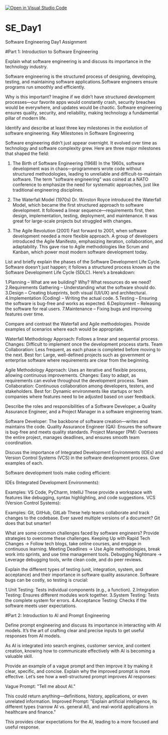 [![Open in Visual Studio Code](https://classroom.github.com/assets/open-in-vscode-2e0aaae1b6195c2367325f4f02e2d04e9abb55f0b24a779b69b11b9e10269abc.svg)](https://classroom.github.com/online_ide?assignment_repo_id=18343747&assignment_repo_type=AssignmentRepo)
# SE_Day1
Software Engineering Day1 Assignment

#Part 1: Introduction to Software Engineering

Explain what software engineering is and discuss its importance in the technology industry.

Software engineering is the structured process of designing, developing, testing, and maintaining software applications.Software engineers ensure programs run smoothly and efficiently.

Why is this important? Imagine if we didn’t have structured development processes—our favorite apps would constantly crash, security breaches would be everywhere, and updates would be chaotic. Software engineering ensures quality, security, and reliability, making technology a fundamental pillar of modern life.

Identify and describe at least three key milestones in the evolution of software engineering.
Key Milestones in Software Engineering

Software engineering didn’t just appear overnight. It evolved over time as technology and software complexity grew. Here are three major milestones that shaped the field:

1. The Birth of Software Engineering (1968)
In the 1960s, software development was in chaos—programmers wrote code without structured methodologies, leading to unreliable and difficult-to-maintain software. The term "software engineering" was coined at a NATO conference to emphasize the need for systematic approaches, just like traditional engineering disciplines.

2. The Waterfall Model (1970s)
Dr. Winston Royce introduced the Waterfall Model, which became the first structured approach to software development. It followed a linear sequence—requirements first, then design, implementation, testing, deployment, and maintenance. It was great for large-scale projects but struggled with changes.

3. The Agile Revolution (2001)
Fast forward to 2001, when software development needed a more flexible approach. A group of developers introduced the Agile Manifesto, emphasizing iteration, collaboration, and adaptability. This gave rise to Agile methodologies like Scrum and Kanban, which power most modern software development today.

List and briefly explain the phases of the Software Development Life Cycle.
Software doesn’t just happen; it follows a structured process known as the Software Development Life Cycle (SDLC). Here’s a breakdown:

1.Planning – What are we building? Why? What resources do we need?
2.Requirements Gathering – Understanding what the software should do.
3.Design – Creating blueprints, both visual (UI/UX) and architectural.
4.Implementation (Coding) – Writing the actual code.
5.Testing – Ensuring the software is bug-free and works as expected.
6.Deployment – Releasing the software for real users.
7.Maintenance – Fixing bugs and improving features over time.

Compare and contrast the Waterfall and Agile methodologies. Provide examples of scenarios where each would be appropriate.

Waterfall Methodology
Approach: Follows a linear and sequential process.
Changes: Difficult to implement once the development process starts.
Team Collaboration: Less frequent, as each phase is completed before moving to the next.
Best for: Large, well-defined projects such as government or enterprise software where requirements are clear from the beginning.

Agile Methodology
Approach: Uses an iterative and flexible process, allowing continuous improvements.
Changes: Easy to adapt, as requirements can evolve throughout the development process.
Team Collaboration: Continuous collaboration among developers, testers, and stakeholders.
Best for: Dynamic environments like startups or tech companies where features need to be adjusted based on user feedback.

Describe the roles and responsibilities of a Software Developer, a Quality Assurance Engineer, and a Project Manager in a software engineering team.

Software Developer: The backbone of software creation—writes and maintains the code.
Quality Assurance Engineer (QA): Ensures the software is bug-free and meets quality standards.
Project Manager (PM): Oversees the entire project, manages deadlines, and ensures smooth team coordination.

Discuss the importance of Integrated Development Environments (IDEs) and Version Control Systems (VCS) in the software development process. Give examples of each.

Software development tools make coding efficient:

IDEs (Integrated Development Environments):

Examples: VS Code, PyCharm, IntelliJ
These provide a workspace with features like debugging, syntax highlighting, and code suggestions.
VCS (Version Control Systems):

Examples: Git, GitHub, GitLab
These help teams collaborate and track changes to the codebase. Ever saved multiple versions of a document? Git does that but smarter!

What are some common challenges faced by software engineers? Provide strategies to overcome these challenges.
Keeping Up with Rapid Tech Changes → Follow tech blogs, take online courses, and engage in continuous learning.
Meeting Deadlines → Use Agile methodologies, break work into sprints, and use time management tools.
Debugging Nightmare → Leverage debugging tools, write clean code, and do peer reviews.

Explain the different types of testing (unit, integration, system, and acceptance) and their importance in software quality assurance.
Software bugs can be costly, so testing is crucial:

1.Unit Testing: Tests individual components (e.g., a function).
2.Integration Testing: Ensures different modules work together.
3.System Testing: Tests the complete system for errors.
4.Acceptance Testing: Checks if the software meets user expectations.

#Part 2: Introduction to AI and Prompt Engineering

Define prompt engineering and discuss its importance in interacting with AI models.
It’s the art of crafting clear and precise inputs to get useful responses from AI models.

As AI is integrated into search engines, customer service, and content creation, knowing how to communicate effectively with AI is becoming a valuable skill.

Provide an example of a vague prompt and then improve it by making it clear, specific, and concise. Explain why the improved prompt is more effective.
Let’s see how a well-structured prompt improves AI responses:

Vague Prompt: "Tell me about AI."

This could return anything—definitions, history, applications, or even unrelated information.
Improved Prompt: "Explain artificial intelligence, its different types (narrow AI vs. general AI), and real-world applications in healthcare and finance."

This provides clear expectations for the AI, leading to a more focused and useful response.

